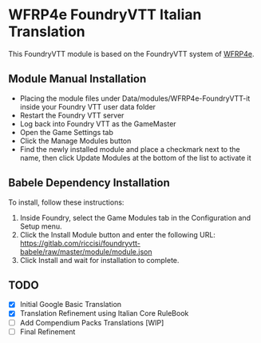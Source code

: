 # WFRP4e FoundryVTT Italian Translation

This FoundryVTT module is based on the FoundryVTT system of [WFRP4e](https://github.com/moo-man/WFRP4e-FoundryVTT).

## Module Manual Installation

* Placing the module files under Data/modules/WFRP4e-FoundryVTT-it inside your Foundry VTT user data folder
* Restart the Foundry VTT server
* Log back into Foundry VTT as the GameMaster
* Open the Game Settings tab
* Click the Manage Modules button
* Find the newly installed module and place a checkmark next to the name, then click Update Modules at the bottom of the list to activate it

## Babele Dependency Installation

To install, follow these instructions:

1. Inside Foundry, select the Game Modules tab in the Configuration and Setup menu.
2. Click the Install Module button and enter the following URL: https://gitlab.com/riccisi/foundryvtt-babele/raw/master/module/module.json
3. Click Install and wait for installation to complete.

## TODO
- [x] Initial Google Basic Translation
- [x] Translation Refinement using Italian Core RuleBook
- [ ] Add Compendium Packs Translations [WIP]
- [ ] Final Refinement
